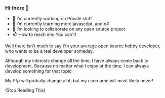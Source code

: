 ### Hi there 👋

- 🔭 I’m currently working on Private stuff
- 🌱 I’m currently learning more javascript, and c#
- 👯 I’m looking to collaborate on any open source project
- 📫 How to reach me: You can't!

Well there isn't much to say I'm your average open source hobby developer, who wants to be a real developer someday.

Although my interests change all the time, I have always come back to development. Because no matter what I enjoy at the time, I can always develop something for that topic!

My Pfp will probally change alot, but my username will most likely never!

(Stop Reading This)
